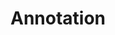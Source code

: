 ---
title: "Annotation"

categories: ['']

tags: ['Annotation']

arwords: 'العنونة'
arwords2: 'التوسيم'

arexps: []

enwords: ['Annotation']

enexps: []

arlexicons: 'ع'
arlexicons2: 'و'

enlexicons: 'A'

authors: ['Ruqayya Roshdy']

translators: ['']

citations: 'مقدمة في حوسبة اللغة العربية'

sources: 'مركز الملك عبدالله بن عبدالعزيز الدولي لخدمة اللغة العربية'

word: "true"

slug: ""
---